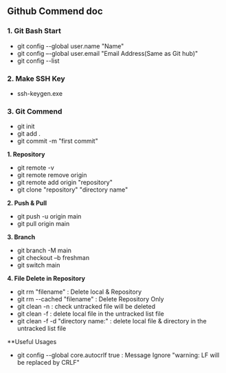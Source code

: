 ## Github Commend doc

### 1. Git Bash Start

- git config --global user.name "Name"
- git config –-global user.email "Email Address(Same as Git hub)"
- git config --list

### 2. Make SSH Key
- ssh-keygen.exe  

### 3. Git Commend

- git init 
- git add .
- git commit -m "first commit"

**1. Repository**
- git remote -v
- git remote remove origin
- git remote add origin "repository"
- git clone "repository" "directory name"

**2. Push & Pull**
- git push -u origin main
- git pull origin main

**3. Branch**
- git branch -M main 
- git checkout –b freshman
- git switch main

**4. File Delete in Repository**
- git rm "filename"  : Delete local & Repository
- git rm --cached "filename"  : Delete Repository Only
- git clean -n : check untracked file will be deleted
- git clean -f : delete local file in the untracked list file
- git clean -f -d "directory name:" : delete local file & directory in the untracked list file

**Useful Usages
- git config --global core.autocrlf true 
  : Message Ignore "warning: LF will be replaced by CRLF"

